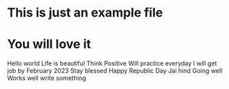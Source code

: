 # This is just an example file
# You will love it
Hello world
Life is beautiful
Think Positive
Will practice everyday
I will get job by February 2023
Stay blessed
Happy Republic Day
Jai hind
Going well
Works well
write something
